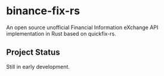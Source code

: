 # binance-fix-rs
An open source unofficial Financial Information eXchange API implementation in Rust based on quickfix-rs.

## Project Status
Still in early development.
